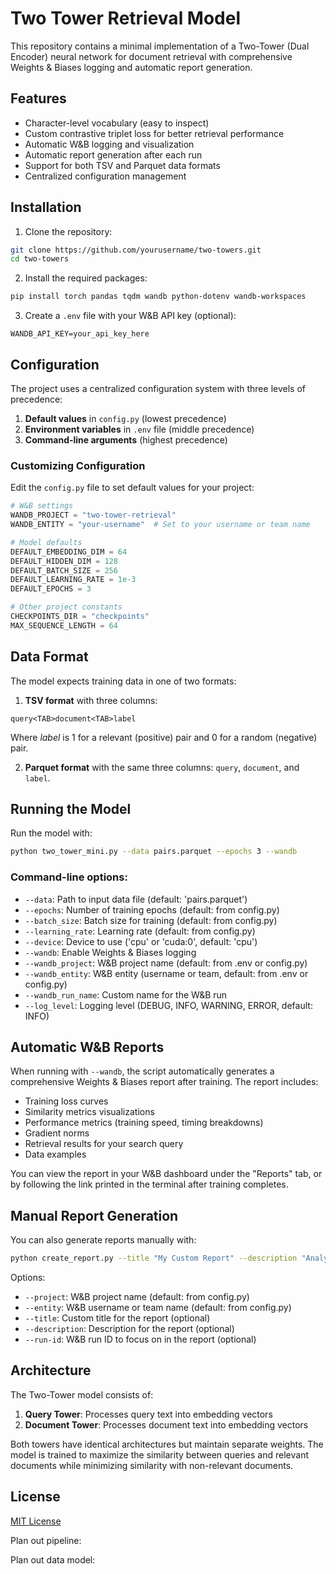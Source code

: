 # Two Tower Retrieval Model

This repository contains a minimal implementation of a Two-Tower (Dual Encoder) neural network for document retrieval with comprehensive Weights & Biases logging and automatic report generation.

## Features

- Character-level vocabulary (easy to inspect)
- Custom contrastive triplet loss for better retrieval performance
- Automatic W&B logging and visualization
- Automatic report generation after each run
- Support for both TSV and Parquet data formats
- Centralized configuration management

## Installation

1. Clone the repository:
```bash
git clone https://github.com/yourusername/two-towers.git
cd two-towers
```

2. Install the required packages:
```bash
pip install torch pandas tqdm wandb python-dotenv wandb-workspaces
```

3. Create a `.env` file with your W&B API key (optional):
```
WANDB_API_KEY=your_api_key_here
```

## Configuration

The project uses a centralized configuration system with three levels of precedence:

1. **Default values** in `config.py` (lowest precedence)
2. **Environment variables** in `.env` file (middle precedence)
3. **Command-line arguments** (highest precedence)

### Customizing Configuration

Edit the `config.py` file to set default values for your project:

```python
# W&B settings
WANDB_PROJECT = "two-tower-retrieval"
WANDB_ENTITY = "your-username"  # Set to your username or team name

# Model defaults
DEFAULT_EMBEDDING_DIM = 64
DEFAULT_HIDDEN_DIM = 128
DEFAULT_BATCH_SIZE = 256
DEFAULT_LEARNING_RATE = 1e-3
DEFAULT_EPOCHS = 3

# Other project constants
CHECKPOINTS_DIR = "checkpoints"
MAX_SEQUENCE_LENGTH = 64
```

## Data Format

The model expects training data in one of two formats:

1. **TSV format** with three columns:
```
query<TAB>document<TAB>label
```
Where *label* is 1 for a relevant (positive) pair and 0 for a random (negative) pair.

2. **Parquet format** with the same three columns: `query`, `document`, and `label`.

## Running the Model

Run the model with:

```bash
python two_tower_mini.py --data pairs.parquet --epochs 3 --wandb
```

### Command-line options:

- `--data`: Path to input data file (default: 'pairs.parquet')
- `--epochs`: Number of training epochs (default: from config.py)
- `--batch_size`: Batch size for training (default: from config.py)
- `--learning_rate`: Learning rate (default: from config.py)
- `--device`: Device to use ('cpu' or 'cuda:0', default: 'cpu')
- `--wandb`: Enable Weights & Biases logging
- `--wandb_project`: W&B project name (default: from .env or config.py)
- `--wandb_entity`: W&B entity (username or team, default: from .env or config.py)
- `--wandb_run_name`: Custom name for the W&B run
- `--log_level`: Logging level (DEBUG, INFO, WARNING, ERROR, default: INFO)

## Automatic W&B Reports

When running with `--wandb`, the script automatically generates a comprehensive Weights & Biases report after training. The report includes:

- Training loss curves
- Similarity metrics visualizations
- Performance metrics (training speed, timing breakdowns)
- Gradient norms
- Retrieval results for your search query
- Data examples

You can view the report in your W&B dashboard under the "Reports" tab, or by following the link printed in the terminal after training completes.

## Manual Report Generation

You can also generate reports manually with:

```bash
python create_report.py --title "My Custom Report" --description "Analysis of experiment results"
```

Options:
- `--project`: W&B project name (default: from config.py)
- `--entity`: W&B username or team name (default: from config.py)
- `--title`: Custom title for the report (optional)
- `--description`: Description for the report (optional)
- `--run-id`: W&B run ID to focus on in the report (optional)

## Architecture

The Two-Tower model consists of:
1. **Query Tower**: Processes query text into embedding vectors
2. **Document Tower**: Processes document text into embedding vectors

Both towers have identical architectures but maintain separate weights. The model is trained to maximize the similarity between queries and relevant documents while minimizing similarity with non-relevant documents.

## License

[MIT License](LICENSE)






Plan out pipeline: 




Plan out data model: 



